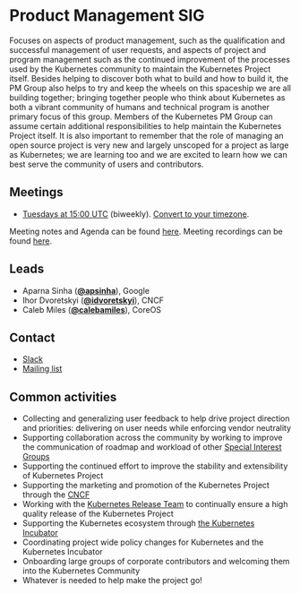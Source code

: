 <!---
This is an autogenerated file!

Please do not edit this file directly, but instead make changes to the
sigs.yaml file in the project root.

To understand how this file is generated, see generator/README.md.
-->
# Product Management SIG

Focuses on aspects of product management, such as the qualification and successful management of user requests, and aspects of project and program management such as the continued improvement of the processes used by the Kubernetes community to maintain the Kubernetes Project itself.
Besides helping to discover both what to build and how to build it, the PM Group also helps to try and keep the wheels on this spaceship we are all building together; bringing together people who think about Kubernetes as both a vibrant community of humans and technical program is another primary focus of this group.
Members of the Kubernetes PM Group can assume certain additional responsibilities to help maintain the Kubernetes Project itself.
It is also important to remember that the role of managing an open source project is very new and largely unscoped for a project as large as Kubernetes; we are learning too and we are excited to learn how we can best serve the community of users and contributors.

## Meetings
* [Tuesdays at 15:00 UTC](https://zoom.us/j/845373595) (biweekly). [Convert to your timezone](http://www.thetimezoneconverter.com/?t=15:00&tz=UTC).

Meeting notes and Agenda can be found [here](https://docs.google.com/document/d/1YqIpyjz4mV1jjvzhLx9JYy8LAduedzaoBMjpUKGUJQo/edit?usp=sharing).
Meeting recordings can be found [here](https://www.youtube.com/watch?v=VcdjaZAol2I&list=PL69nYSiGNLP3EBqpUGVsK1sMgUZVomfEQ).

## Leads
* Aparna Sinha (**[@apsinha](https://github.com/apsinha)**), Google
* Ihor Dvoretskyi (**[@idvoretskyi](https://github.com/idvoretskyi)**), CNCF
* Caleb Miles (**[@calebamiles](https://github.com/calebamiles)**), CoreOS

## Contact
* [Slack](https://kubernetes.slack.com/messages/kubernetes-pm)
* [Mailing list](https://groups.google.com/forum/#!forum/kubernetes-pm)

<!-- BEGIN CUSTOM CONTENT -->
## Common activities
- Collecting and generalizing user feedback to help drive project direction and priorities: delivering on user needs while enforcing vendor neutrality
- Supporting collaboration across the community by working to improve the communication of roadmap and workload of other [Special Interest Groups](https://github.com/kubernetes/community#special-interest-groups-sig-and-working-groups)
- Supporting the continued effort to improve the stability and extensibility of Kubernetes Project
- Supporting the marketing and promotion of the Kubernetes Project through the [CNCF](https://www.cncf.io/)
- Working with the [Kubernetes Release Team](https://github.com/kubernetes/community/tree/master/contributors/devel/release) to continually ensure a high quality release of the Kubernetes Project
- Supporting the Kubernetes ecosystem through [the Kubernetes Incubator](https://github.com/kubernetes/community/blob/master/incubator.md)
- Coordinating project wide policy changes for Kubernetes and the Kubernetes Incubator
- Onboarding large groups of corporate contributors and welcoming them into the Kubernetes Community
- Whatever is needed to help make the project go!
<!-- END CUSTOM CONTENT -->
